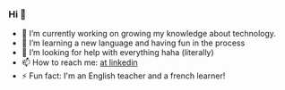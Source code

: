 ### Hi 👋
- 🔭 I’m currently working on growing my knowledge about technology.
- 🌱 I’m learning a new language and having fun in the process
- 🤔 I’m looking for help with everything haha (literally)
- 📫 How to reach me: [at linkedin](https://www.linkedin.com/in/mara-damily-silva-66b55b242/?locale=en_US)
- ⚡ Fun fact: I'm an English teacher and a french learner!
